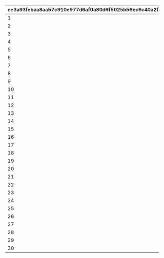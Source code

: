 |ee3a93febaa8aa57c910e977d6af0a80d6f5025b56ec6c40a2f20f5f3b78f459|39797376174ed18a533489289a42f7fa24c3902e8ee8f44201a5009a7c8d75d8|16b6293738b17fc1b2582ac75fd52cc0d21e6406ad3312e4c0f634dec82c7752|d28c00cac380f62583f80360cbeb22ba7266328fb2e5a1c3ce456b73ac57524e|81d92a1fa0ca1d128b7c564cb932ce2e6da32a2759550d768b0eee347fcb1b54|6689a8f9b69b99ba222494c3467a0840b38152c2efd7f77fa1e164cc9b5928bb|e1643d3e6d63d693d35776a983ca567bbecf79e42bc882587f020d9a7892219e|ad7c9ef7dd69a1873321b0b14de715fcbc4b235925e862928661da0c4a5c209b|e26ef6f5b99a09bef437666a43d8d00e0e3c58f736cc6942f70ea1915891f1d0|91ba8f97fdeeed56c498f6f86721b582dd5bc7d67a4fd301732b2f9971203c76|5b7d9b6c7740f67d352c40947c4b85518540e85b17575447ab65b7d28c899af5|
| --- | --- | --- | --- | --- | --- | --- | --- | --- | --- | --- |
|1|285001001|8|91002|10|2|25021|8|2|25015|31|
|2|285001002|8|91002|10|2|25021|8|2|25015|31|
|3|285001003|8|91002|10|2|25021|8|2|25015|32|
|4|285001004|8|91002|10|2|25021|8|2|25015|32|
|5|285001005|8|91002|10|2|25021|8|2|25015|33|
|6|285001006|8|91002|10|2|25021|9|2|25015|33|
|7|285001007|8|91002|10|2|25021|9|2|25015|34|
|8|285001008|8|91002|10|2|25021|9|2|25015|35|
|9|285001009|8|91002|10|2|25021|9|2|25015|35|
|10|285001010|8|91002|30|2|25021|10|2|25015|37|
|11|285001011|8|91002|10|2|25021|10|2|25015|41|
|12|285001012|8|91002|10|2|25021|11|2|25015|43|
|13|285001013|8|91002|10|2|25021|11|2|25015|46|
|14|285001014|8|91002|10|2|25021|12|2|25015|48|
|15|285001015|8|91002|10|2|25021|12|2|25015|50|
|16|285001016|8|91002|10|2|25021|13|2|25015|53|
|17|285001017|8|91002|10|2|25021|14|2|25015|55|
|18|285001018|8|91002|10|2|25021|14|2|25015|58|
|19|285001019|8|91002|10|2|25021|15|2|25015|60|
|20|285001020|8|91002|30|2|25021|15|2|25015|62|
|21|285001021|8|91002|10|2|25021|16|2|25015|68|
|22|285001022|8|91002|10|2|25021|16|2|25015|70|
|23|285001023|8|91002|10|2|25021|16|2|25015|72|
|24|285001024|8|91002|10|2|25021|17|2|25015|75|
|25|285001025|8|91002|10|2|25021|18|2|25015|77|
|26|285001026|8|91002|10|2|25021|18|2|25015|79|
|27|285001027|8|91002|10|2|25021|19|2|25015|82|
|28|285001028|8|91002|10|2|25021|19|2|25015|84|
|29|285001029|8|91002|10|2|25021|19|2|25015|86|
|30|285001030|8|91002|30|2|25021|20|2|25015|89|